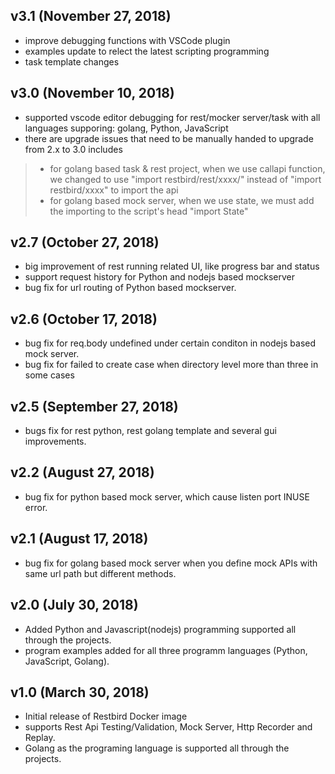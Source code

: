 ## v3.1 (November 27, 2018)
* improve debugging functions with VSCode plugin
* examples update to relect the latest scripting programming
* task template changes
    
## v3.0 (November 10, 2018)
* supported vscode editor debugging for rest/mocker server/task with all languages supporing: golang, Python, JavaScript
* there are upgrade issues that need to be manually handed to upgrade from 2.x to 3.0 includes
> * for golang based task & rest project, when we use callapi function, we changed to use "import restbird/rest/xxxx/" instead of "import restbird/xxxx" to import the api
> * for golang based mock server, when we use state, we must add the importing to the script's head "import State"

## v2.7 (October 27, 2018)
* big improvement of rest running related UI, like progress bar and status
* support request history for Python and nodejs based mockserver
* bug fix for url routing of Python based mockserver.

## v2.6 (October 17, 2018)
* bug fix for req.body undefined under certain conditon in nodejs based mock server.
* bug fix for failed to create case when directory level more than three in some cases

## v2.5 (September 27, 2018)
* bugs fix for rest python, rest golang template and several gui improvements.

## v2.2 (August 27, 2018)
* bug fix for python based mock server, which cause listen port INUSE error.

## v2.1 (August 17, 2018)
* bug fix for golang based mock server when you define mock APIs with same url path but different methods.

## v2.0 (July 30, 2018)
* Added Python and Javascript(nodejs) programming supported all through the projects.
* program examples added for all three programm languages (Python, JavaScript, Golang).

## v1.0 (March 30, 2018)
* Initial release of Restbird Docker image
* supports Rest Api Testing/Validation, Mock Server, Http Recorder and Replay.
* Golang as the programing language is supported all through the projects.
